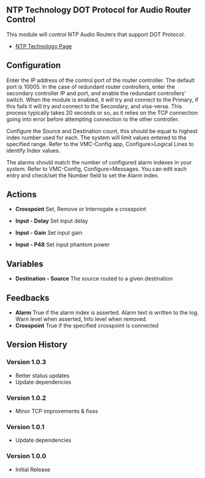 ## NTP Technology DOT Protocol for Audio Router Control

This module will control NTP Audio Routers that support DOT Protocol.

- [NTP Technology Page](https://www.ntp.dk/)

## Configuration
Enter the IP address of the control port of the router controller. The default port is 10005.
In the case of redundant router controllers, enter the secondary controller IP and port, and enable the redundant controllers' switch. 
When the module is enabled, it will try and connect to the Primary, if this fails it will try and connect to the Secondary, and visa-versa. This process typically takes 20 seconds or so, as it relies on the TCP connection going into error before attempting connection to the other controller.

Configure the Source and Destination count, this should be equal to highest index number used for each. The system will limit values entered to the specified range. Refer to the VMC-Config app, Configure>Logical Lines to identify Index values.

The alarms should match the number of configured alarm indexes in your system. Refer to VMC-Config, Configure>Messages. You can edit each entry and check/set the Number field to set the Alarm index.

## Actions

- **Crosspoint** Set, Remove or Interrogate a crosspoint

- **Input - Delay** Set input delay
- **Input - Gain** Set input gain
- **Input - P48** Set input phantom power

## Variables
- **Destination - Source** The source routed to a given destination

## Feedbacks
- **Alarm** True if the alarm index is asserted. Alarm text is written to the log. Warn level when asserted, Info level when removed.
- **Crosspoint** True if the specified crosspoint is connected

## Version History

### Version 1.0.3
- Better status updates
- Update dependencies

### Version 1.0.2
- Minor TCP improvements & fixes

### Version 1.0.1
- Update dependencies

### Version 1.0.0
- Initial Release
